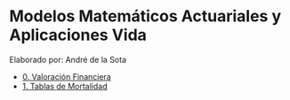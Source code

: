 # Modelos Matemáticos Actuariales y Aplicaciones Vida

Elaborado por: André de la Sota

- [0. Valoración Financiera](./0.ValoracionFinanciera.md)
- [1. Tablas de Mortalidad](./1.TablasMortalidad.md)
